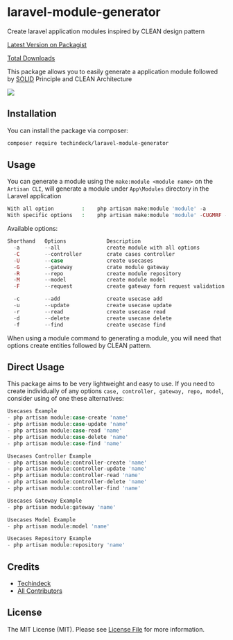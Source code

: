 # laravel-module-generator

Create laravel application modules inspired by CLEAN design pattern

[Latest Version on Packagist](https://packagist.org/packages/techindeck/laravel-module-generator)

[Total Downloads](https://packagist.org/packages/techindeck/laravel-module-generator)

This package allows you to easily generate a application module followed by [SOLID](https://en.wikipedia.org/wiki/SOLID) Principle and CLEAN Architecture

[<img src="https://cdn-images-1.medium.com/max/1200/1*B7LkQDyDqLN3rRSrNYkETA.jpeg" />](CLEAN)

## Installation

You can install the package via composer:

```bash
composer require techindeck/laravel-module-generator
```

## Usage

You can generate a module using the `make:module <module name>`  on the `Artisan CLI`, will generate a module under `App\Modules` directory in the Laravel application

```php
With all option         :    php artisan make:module 'module' -a
With specific options   :    php artisan make:module 'module' -CUGMRF -curdf
```

Available options:

```php
Shorthand   Options             Description
  -a        --all               create module with all options
  -C        --controller        crate cases controller
  -U        --case              create usecases
  -G        --gateway           crate module gateway
  -R        --repo              create module repository
  -M        --model             create module model
  -F        --request           create gateway form request validation policy

  -c        --add               create usecase add
  -u        --update            create usecase update
  -r        --read              create usecase read
  -d        --delete            create usecase delete
  -f        --find              create usecase find

```

When using a module command to generating a module, you will need that options create entities followed by CLEAN pattern.

## Direct Usage

This package aims to be very lightweight and easy to use. If you need to create individually of any options `case, controller, gateway, repo, model`, consider using of one these alternatives:

```php
Usecases Example
- php artisan module:case-create 'name'
- php artisan module:case-update 'name'
- php artisan module:case-read 'name'
- php artisan module:case-delete 'name'
- php artisan module:case-find 'name'
```

```php
Usecases Controller Example
- php artisan module:controller-create 'name'
- php artisan module:controller-update 'name'
- php artisan module:controller-read 'name'
- php artisan module:controller-delete 'name'
- php artisan module:controller-find 'name'
```

```php
Usecases Gateway Example
- php artisan module:gateway 'name'

```

```php
Usecases Model Example
- php artisan module:model 'name'

```

```php
Usecases Repository Example
- php artisan module:repository 'name'

```

## Credits

- [Techindeck](https://github.com/techindeck)
- [All Contributors](../../contributors)

## License

The MIT License (MIT). Please see [License File](LICENSE.md) for more information.
